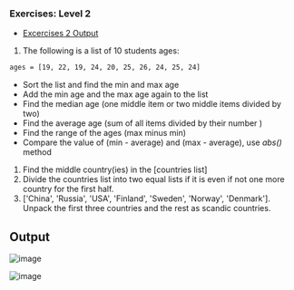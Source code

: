 ### Exercises: Level 2

- [Excercises 2 Output](#output)

1. The following is a list of 10 students ages:

```sh
ages = [19, 22, 19, 24, 20, 25, 26, 24, 25, 24]
```


- Sort the list and find the min and max age
- Add the min age and the max age again to the list
- Find the median age (one middle item or two middle items divided by two)
- Find the average age (sum of all items divided by their number )
- Find the range of the ages (max minus min)
- Compare the value of (min - average) and (max - average), use _abs()_ method

1. Find the middle country(ies) in the [countries list]
1. Divide the countries list into two equal lists if it is even if not one more country for the first half.
1. ['China', 'Russia', 'USA', 'Finland', 'Sweden', 'Norway', 'Denmark']. Unpack the first three countries and the rest as scandic countries.

## Output

![image](https://github.com/Rudraksh-Jhaveri/Python/assets/155703131/5f79769d-0e1e-4b5b-a92b-770ceae68969)

![image](https://github.com/Rudraksh-Jhaveri/Python/assets/155703131/bc2af566-ae2b-43dd-abf8-37085ee6710a)
